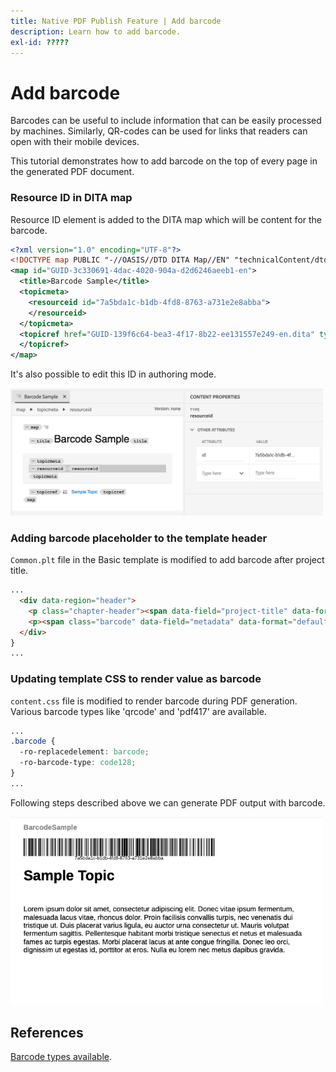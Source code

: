 ```yaml
---
title: Native PDF Publish Feature | Add barcode
description: Learn how to add barcode.
exl-id: ?????
---
```

# Add barcode 

Barcodes can be useful to include information that can be easily processed by machines. Similarly, QR-codes can be used for links that readers can open with their mobile devices. 

This tutorial demonstrates how to add barcode on the top of every page in the generated PDF document. 


### Resource ID in DITA map

Resource ID element is added to the DITA map which will be content for the barcode. 

```xml
<?xml version="1.0" encoding="UTF-8"?>
<!DOCTYPE map PUBLIC "-//OASIS//DTD DITA Map//EN" "technicalContent/dtd/map.dtd">
<map id="GUID-3c330691-4dac-4020-904a-d2d6246aeeb1-en">
  <title>Barcode Sample</title>
  <topicmeta>
    <resourceid id="7a5bda1c-b1db-4fd8-8763-a731e2e8abba">
    </resourceid>
  </topicmeta>
  <topicref href="GUID-139f6c64-bea3-4f17-8b22-ee131557e249-en.dita" type="topic">
  </topicref>
</map>  
```

It's also possible to edit this ID in authoring mode. 

<img src="./assets/barcode-map.png" alt="Sample output with barcode" width=500>


### Adding barcode placeholder to the template header

`Common.plt` file in the Basic template is modified to add barcode after project title.  

```html
...
  <div data-region="header">
    <p class="chapter-header"><span data-field="project-title" data-format="default">Project Title</span> </p>
    <p><span class="barcode" data-field="metadata" data-format="default" data-subtype="//resourceid/@id">Resource ID (barcode)</span></p>
  </div>
} 
...
```


### Updating template CSS to render value as barcode

`content.css` file is modified to render barcode during PDF generation. Various barcode types like 'qrcode' and 'pdf417' are available.  


```css
...
.barcode {
  -ro-replacedelement: barcode;
  -ro-barcode-type: code128;
}
...
```

Following steps described above we can generate PDF output with barcode. 

<img src="./assets/barcode-output-sample.png" alt="Sample output with barcode" width=500>


## References 

[Barcode types available](https://www.pdfreactor.com/samples/#av_section_6).

